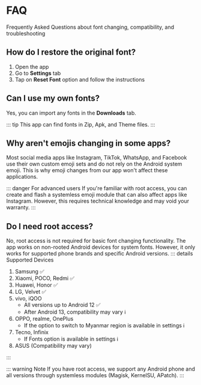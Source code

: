 # FAQ
Frequently Asked Questions about font changing, compatibility, and troubleshooting

## How do I restore the original font?

1.  Open the app
2.  Go to **Settings** tab
3.  Tap on **Reset Font** option and follow the instructions

## Can I use my own fonts?

Yes, you can import any fonts in the **Downloads** tab.

::: tip
This app can find fonts in Zip, Apk, and Theme files.
:::

## Why aren't emojis changing in some apps?

Most social media apps like Instagram, TikTok, WhatsApp, and Facebook use their own custom emoji sets and do not rely on the Android system emoji. This is why emoji changes from our app won't affect these applications.

::: danger For advanced users
If you're familiar with root access, you can create and flash a systemless emoji module that can also affect apps like Instagram. However, this requires technical knowledge and may void your warranty.
:::

## Do I need root access?

No, root access is not required for basic font changing functionality. The app works on non-rooted Android devices for system fonts. However, it only works for supported phone brands and specific Android versions.
::: details Supported Devices

1. Samsung ✅
2. Xiaomi, POCO, Redmi ✅
3. Huawei, Honor ✅
4. LG, Velvet ✅
5. vivo, iQOO
   - All versions up to Android 12 ✅
   - After Android 13, compatibility may vary ℹ️
6. OPPO, realme, OnePlus
   - If the option to switch to Myanmar region is available in settings ℹ️
7. Tecno, Infinix
	- If Fonts option is available in settings ℹ️
8. ASUS (Compatibility may vary)

:::

::: warning Note
If you have root access, we support any Android phone and all versions through systemless modules (Magisk, KernelSU, APatch).
:::